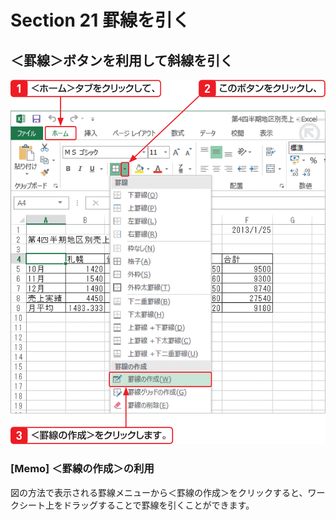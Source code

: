 # Section 21 罫線を引く

## ＜罫線＞ボタンを利用して斜線を引く

![](001.png)

### [Memo] ＜罫線の作成＞の利用

図の方法で表示される罫線メニューから＜罫線の作成＞をクリックすると、ワークシート上をドラッグすることで罫線を引くことができます。